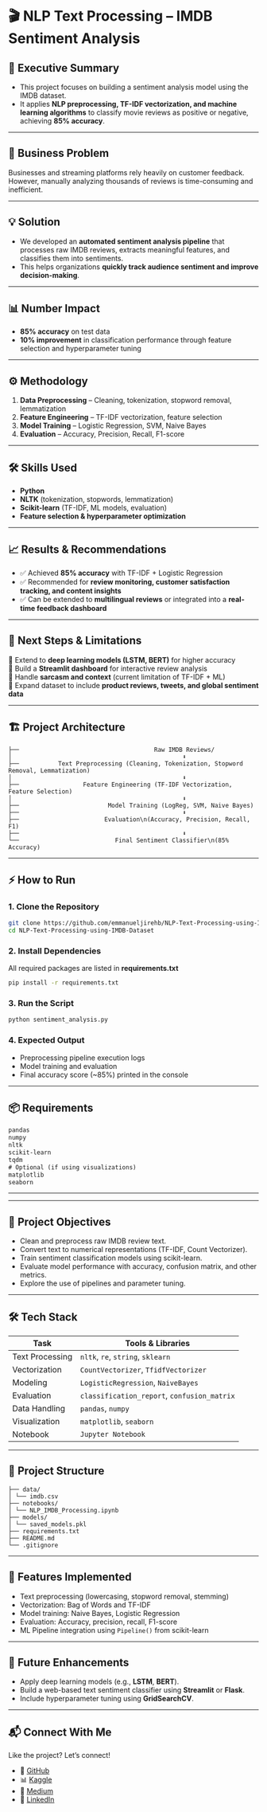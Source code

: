 # 🎬 NLP Text Processing – IMDB Sentiment Analysis  

## 📌 Executive Summary  
- This project focuses on building a sentiment analysis model using the IMDB dataset. 
- It applies **NLP preprocessing, TF-IDF vectorization, and machine learning algorithms** to classify movie reviews as positive or negative, achieving **85% accuracy**.  

---

## 💼 Business Problem  
Businesses and streaming platforms rely heavily on customer feedback. However, manually analyzing thousands of reviews is time-consuming and inefficient.  

---

## 💡 Solution  
- We developed an **automated sentiment analysis pipeline** that processes raw IMDB reviews, extracts meaningful features, and classifies them into sentiments. 
- This helps organizations **quickly track audience sentiment and improve decision-making**.  

---

## 📊 Number Impact  
- **85% accuracy** on test data  
- **10% improvement** in classification performance through feature selection and hyperparameter tuning  

---

## ⚙️ Methodology  
1. **Data Preprocessing** – Cleaning, tokenization, stopword removal, lemmatization  
2. **Feature Engineering** – TF-IDF vectorization, feature selection  
3. **Model Training** – Logistic Regression, SVM, Naive Bayes  
4. **Evaluation** – Accuracy, Precision, Recall, F1-score  

---

## 🛠️ Skills Used  
- **Python**  
- **NLTK** (tokenization, stopwords, lemmatization)  
- **Scikit-learn** (TF-IDF, ML models, evaluation)  
- **Feature selection & hyperparameter optimization**  

---

## 📈 Results & Recommendations  
- ✅ Achieved **85% accuracy** with TF-IDF + Logistic Regression  
- ✅ Recommended for **review monitoring, customer satisfaction tracking, and content insights**  
- ✅ Can be extended to **multilingual reviews** or integrated into a **real-time feedback dashboard**  

---

## 🚀 Next Steps & Limitations  
🔹 Extend to **deep learning models (LSTM, BERT)** for higher accuracy  
🔹 Build a **Streamlit dashboard** for interactive review analysis  
🔹 Handle **sarcasm and context** (current limitation of TF-IDF + ML)  
🔹 Expand dataset to include **product reviews, tweets, and global sentiment data**  

---

## 🏗️ Project Architecture  

```
├──                                      Raw IMDB Reviews/
│                                                ⬇️
├──           Text Preprocessing (Cleaning, Tokenization, Stopword Removal, Lemmatization)
│                                                ⬇️
├──                  Feature Engineering (TF-IDF Vectorization, Feature Selection)
│                                                ⬇️
├──                         Model Training (LogReg, SVM, Naive Bayes)
├──                                              ⬇️
├──                        Evaluation\n(Accuracy, Precision, Recall, F1)
├──                                              ⬇️
└──                           Final Sentiment Classifier\n(85% Accuracy)
```

---

## ⚡ How to Run  

### 1. Clone the Repository  
```bash
git clone https://github.com/emmanueljirehb/NLP-Text-Processing-using-IMDB-Dataset.git
cd NLP-Text-Processing-using-IMDB-Dataset
````

### 2. Install Dependencies

All required packages are listed in **requirements.txt**

```bash
pip install -r requirements.txt
```

### 3. Run the Script

```bash
python sentiment_analysis.py
```

### 4. Expected Output

* Preprocessing pipeline execution logs
* Model training and evaluation
* Final accuracy score (\~85%) printed in the console

---

## 📦 Requirements

```txt
pandas
numpy
nltk
scikit-learn
tqdm
# Optional (if using visualizations)
matplotlib
seaborn
```

---


---

## 📌 Project Objectives

- Clean and preprocess raw IMDB review text.
- Convert text to numerical representations (TF-IDF, Count Vectorizer).
- Train sentiment classification models using scikit-learn.
- Evaluate model performance with accuracy, confusion matrix, and other metrics.
- Explore the use of pipelines and parameter tuning.

---

## 🛠️ Tech Stack

| Task              | Tools & Libraries                     |
|-------------------|----------------------------------------|
| Text Processing   | `nltk`, `re`, `string`, `sklearn`     |
| Vectorization     | `CountVectorizer`, `TfidfVectorizer`  |
| Modeling          | `LogisticRegression`, `NaiveBayes`    |
| Evaluation        | `classification_report`, `confusion_matrix` |
| Data Handling     | `pandas`, `numpy`                     |
| Visualization     | `matplotlib`, `seaborn`               |
| Notebook          | `Jupyter Notebook`                    |

---

## 📂 Project Structure
```
├── data/
│ └── imdb.csv
├── notebooks/
│ └── NLP_IMDB_Processing.ipynb
├── models/
│ └── saved_models.pkl
├── requirements.txt
├── README.md
└── .gitignore
```

---

## 🧪 Features Implemented

- Text preprocessing (lowercasing, stopword removal, stemming)
- Vectorization: Bag of Words and TF-IDF
- Model training: Naive Bayes, Logistic Regression
- Evaluation: Accuracy, precision, recall, F1-score
- ML Pipeline integration using `Pipeline()` from scikit-learn

---


## 📌 Future Enhancements

- Apply deep learning models (e.g., **LSTM**, **BERT**).
- Build a web-based text sentiment classifier using **Streamlit** or **Flask**.
- Include hyperparameter tuning using **GridSearchCV**.

---

## 📬 Connect With Me

Like the project? Let’s connect\!

  * 🔗 [GitHub](https://github.com/emmanueljirehb) 
  * 📊 [Kaggle](https://www.kaggle.com/emmanueljireh)
  * 📝 [Medium](https://medium.com/@emmanueljirehb)
  * 💼 [LinkedIn](https://www.linkedin.com/in/emmanueljirehb)


